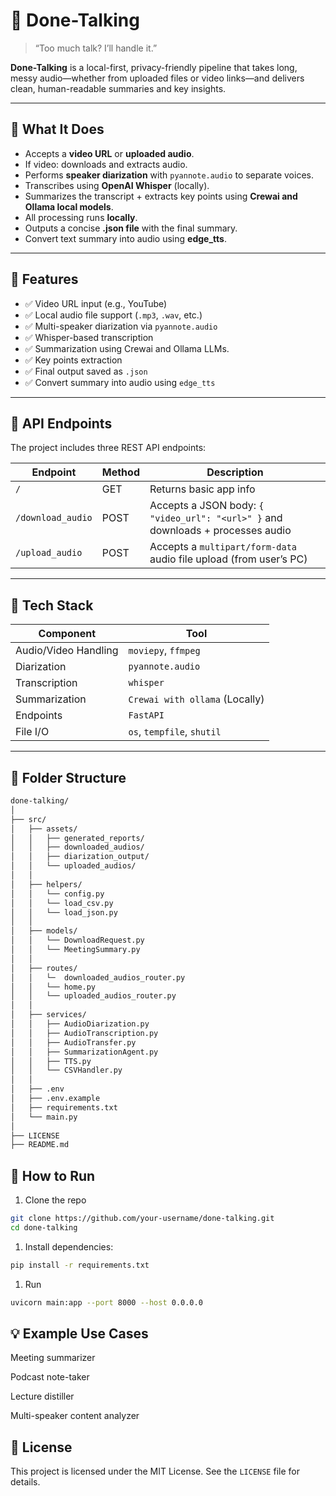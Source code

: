 # 🎤 Done-Talking

> “Too much talk? I’ll handle it.”

**Done-Talking** is a local-first, privacy-friendly pipeline that takes long, messy audio—whether from uploaded files or video links—and delivers clean, human-readable summaries and key insights.

---

## 🧠 What It Does

- Accepts a **video URL** or **uploaded audio**.
- If video: downloads and extracts audio.
- Performs **speaker diarization** with `pyannote.audio` to separate voices.
- Transcribes using **OpenAI Whisper** (locally).
- Summarizes the transcript + extracts key points using **Crewai and Ollama local models**.
- All processing runs **locally**.
- Outputs a concise **.json file** with the final summary.
- Convert text summary into audio using **edge_tts**.

---

## 🚀 Features

- ✅ Video URL input (e.g., YouTube)
- ✅ Local audio file support (`.mp3`, `.wav`, etc.)
- ✅ Multi-speaker diarization via `pyannote.audio`
- ✅ Whisper-based transcription
- ✅ Summarization using Crewai and Ollama LLMs.
- ✅ Key points extraction
- ✅ Final output saved as `.json`
- ✅ Convert summary into audio using `edge_tts`

---

## 🔗 API Endpoints

The project includes three REST API endpoints:

| Endpoint          | Method | Description |
|-------------------|--------|-------------|
| `/`               | GET    | Returns basic app info |
| `/download_audio` | POST   | Accepts a JSON body: `{ "video_url": "<url>" }` and downloads + processes audio |
| `/upload_audio`   | POST   | Accepts a `multipart/form-data` audio file upload (from user’s PC) |

---

## 🔧 Tech Stack

| Component           | Tool                     |
|--------------------|--------------------------|
| Audio/Video Handling | `moviepy`, `ffmpeg`     |
| Diarization         | `pyannote.audio`         |
| Transcription       | `whisper`                |
| Summarization       | `Crewai with ollama` (Locally) |
| Endpoints           | `FastAPI`                  |
| File I/O            | `os`, `tempfile`, `shutil`|

---

## 📁 Folder Structure

```bash
done-talking/
│
├── src/
│   ├── assets/
│   │   ├── generated_reports/
│   │   ├── downloaded_audios/
│   │   ├── diarization_output/            
│   │   └── uploaded_audios/
│   │
│   ├── helpers/
│   │   └── config.py
│   │   └── load_csv.py
│   │   └── load_json.py
│   │
│   ├── models/
│   │   └── DownloadRequest.py
│   │   └── MeetingSummary.py
│   │
│   ├── routes/
│   │   └─  downloaded_audios_router.py
│   │   └── home.py
│   │   └── uploaded_audios_router.py
│   │
│   ├── services/
│   │   ├── AudioDiarization.py
│   │   ├── AudioTranscription.py
│   │   ├── AudioTransfer.py
│   │   ├── SummarizationAgent.py
│   │   ├── TTS.py
│   │   └── CSVHandler.py
│   │
│   ├── .env
│   ├── .env.example
│   ├── requirements.txt
│   └── main.py
│
├── LICENSE
├── README.md
```

## 🧪 How to Run

1. Clone the repo

```bash
git clone https://github.com/your-username/done-talking.git
cd done-talking
```

1. Install dependencies:

```bash
pip install -r requirements.txt
```

1. Run

```bash
uvicorn main:app --port 8000 --host 0.0.0.0
```

## 💡 Example Use Cases

Meeting summarizer

Podcast note-taker

Lecture distiller

Multi-speaker content analyzer

## 📜 License

This project is licensed under the MIT License. See the `LICENSE` file for details.
